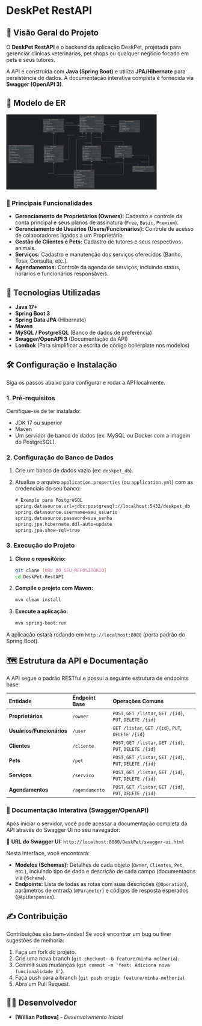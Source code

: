 # DeskPet RestAPI

## 🌟 Visão Geral do Projeto

O **DeskPet RestAPI** é o backend da aplicação DeskPet, projetada para gerenciar clínicas veterinárias, pet shops ou qualquer negócio focado em pets e seus tutores.

A API é construída com **Java (Spring Boot)** e utiliza **JPA/Hibernate** para persistência de dados. A documentação interativa completa é fornecida via **Swagger (OpenAPI 3)**.

## 🌟 Modelo de ER

<img src="https://github.com/Willzinhh/DeskPet0.3/blob/main/Diagrama1.png" alt="Captura de tela" width="400" height="200" />

### 🔑 Principais Funcionalidades

* **Gerenciamento de Proprietários (Owners):** Cadastro e controle da conta principal e seus planos de assinatura (`Free`, `Basic`, `Premium`).
* **Gerenciamento de Usuários (Users/Funcionários):** Controle de acesso de colaboradores ligados a um Proprietário.
* **Gestão de Clientes e Pets:** Cadastro de tutores e seus respectivos animais.
* **Serviços:** Cadastro e manutenção dos serviços oferecidos (Banho, Tosa, Consulta, etc.).
* **Agendamentos:** Controle da agenda de serviços, incluindo status, horários e funcionários responsáveis.

## 🚀 Tecnologias Utilizadas

* **Java 17+**
* **Spring Boot 3**
* **Spring Data JPA** (Hibernate)
* **Maven**
* **MySQL / PostgreSQL** (Banco de dados de preferência)
* **Swagger/OpenAPI 3** (Documentação da API)
* **Lombok** (Para simplificar a escrita de código boilerplate nos modelos)

## 🛠️ Configuração e Instalação

Siga os passos abaixo para configurar e rodar a API localmente.

### 1. Pré-requisitos

Certifique-se de ter instalado:

* JDK 17 ou superior
* Maven
* Um servidor de banco de dados (ex: MySQL ou Docker com a imagem do PostgreSQL).

### 2. Configuração do Banco de Dados

1.  Crie um banco de dados vazio (ex: `deskpet_db`).
2.  Atualize o arquivo `application.properties` (ou `application.yml`) com as credenciais do seu banco:

    ```properties
    # Exemplo para PostgreSQL
    spring.datasource.url=jdbc:postgresql://localhost:5432/deskpet_db
    spring.datasource.username=seu_usuario
    spring.datasource.password=sua_senha
    spring.jpa.hibernate.ddl-auto=update
    spring.jpa.show-sql=true
    ```

### 3. Execução do Projeto

1.  **Clone o repositório:**
    ```bash
    git clone [URL_DO_SEU_REPOSITORIO]
    cd DeskPet-RestAPI
    ```

2.  **Compile o projeto com Maven:**
    ```bash
    mvn clean install
    ```

3.  **Execute a aplicação:**
    ```bash
    mvn spring-boot:run
    ```
A aplicação estará rodando em `http://localhost:8080` (porta padrão do Spring Boot).

## 🗺️ Estrutura da API e Documentação

A API segue o padrão RESTful e possui a seguinte estrutura de endpoints base:

| Entidade | Endpoint Base | Operações Comuns |
| :--- | :--- | :--- |
| **Proprietários** | `/owner` | `POST`, `GET /listar`, `GET /{id}`, `PUT`, `DELETE /{id}` |
| **Usuários/Funcionários** | `/user` | `GET /listar`, `GET /{id}`, `PUT`, `DELETE /{id}` |
| **Clientes** | `/cliente` | `POST`, `GET /listar`, `GET /{id}`, `PUT`, `DELETE /{id}` |
| **Pets** | `/pet` | `POST`, `GET /listar`, `GET /{id}`, `PUT`, `DELETE /{id}` |
| **Serviços** | `/servico` | `POST`, `GET /listar`, `GET /{id}`, `PUT`, `DELETE /{id}` |
| **Agendamentos** | `/agendamento` | `POST`, `GET /listar`, `GET /{id}`, `PUT`, `DELETE /{id}` |

### 📕 Documentação Interativa (Swagger/OpenAPI)

Após iniciar o servidor, você pode acessar a documentação completa da API através do Swagger UI no seu navegador:

🔗 **URL do Swagger UI:** `http://localhost:8080/DeskPet/swagger-ui.html`

Nesta interface, você encontrará:

* **Modelos (Schemas):** Detalhes de cada objeto (`Owner`, `Clientes`, `Pet`, etc.), incluindo tipo de dado e descrição de cada campo (documentados via `@Schema`).
* **Endpoints:** Lista de todas as rotas com suas descrições (`@Operation`), parâmetros de entrada (`@Parameter`) e códigos de resposta esperados (`@ApiResponses`).

## ✍️ Contribuição

Contribuições são bem-vindas! Se você encontrar um bug ou tiver sugestões de melhoria:

1.  Faça um fork do projeto.
2.  Crie uma nova branch (`git checkout -b feature/minha-melhoria`).
3.  Commit suas mudanças (`git commit -m 'feat: Adiciona nova funcionalidade X'`).
4.  Faça push para a branch (`git push origin feature/minha-melhoria`).
5.  Abra um Pull Request.

## 🧑‍💻 Desenvolvedor

* **[Willian Potkova]** - *Desenvolvimento Inicial*
